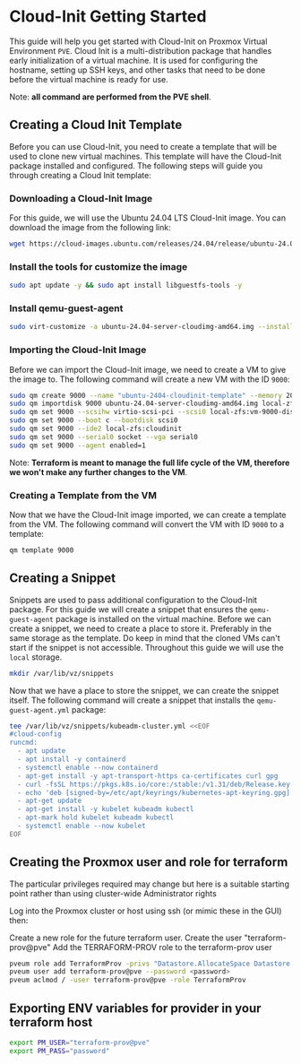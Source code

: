 # Cloud-Init Getting Started

This guide will help you get started with Cloud-Init on Proxmox Virtual Environment `PVE`. Cloud Init is a multi-distribution package that handles early initialization of a virtual machine. It is used for configuring the hostname, setting up SSH keys, and other tasks that need to be done before the virtual machine is ready for use.

Note: **all command are performed from the PVE shell**.

## Creating a Cloud Init Template

Before you can use Cloud-Init, you need to create a template that will be used to clone new virtual machines. This template will have the Cloud-Init package installed and configured. The following steps will guide you through creating a Cloud Init template:

### Downloading a Cloud-Init Image

For this guide, we will use the Ubuntu 24.04 LTS Cloud-Init image. You can download the image from the following link:

```bash
wget https://cloud-images.ubuntu.com/releases/24.04/release/ubuntu-24.04-server-cloudimg-amd64.img
```

### Install the tools for customize the image

```bash
sudo apt update -y && sudo apt install libguestfs-tools -y
```

### Install qemu-guest-agent

```bash
sudo virt-customize -a ubuntu-24.04-server-cloudimg-amd64.img --install qemu-guest-agent
```

### Importing the Cloud-Init Image

Before we can import the Cloud-Init image, we need to create a VM to give the image to. The following command will create a new VM with the ID `9000`:

```bash
sudo qm create 9000 --name "ubuntu-2404-cloudinit-template" --memory 2048 --cores 2 --net0 virtio,bridge=vmbr0
sudo qm importdisk 9000 ubuntu-24.04-server-cloudimg-amd64.img local-zfs
sudo qm set 9000 --scsihw virtio-scsi-pci --scsi0 local-zfs:vm-9000-disk-0
sudo qm set 9000 --boot c --bootdisk scsi0
sudo qm set 9000 --ide2 local-zfs:cloudinit
sudo qm set 9000 --serial0 socket --vga serial0
sudo qm set 9000 --agent enabled=1
```

Note: **Terraform is meant to manage the full life cycle of the VM, therefore we won't make any further changes to the VM**.

### Creating a Template from the VM

Now that we have the Cloud-Init image imported, we can create a template from the VM. The following command will convert the VM with ID `9000` to a template:

```bash
qm template 9000
```

## Creating a Snippet

Snippets are used to pass additional configuration to the Cloud-Init package. For this guide we will create a snippet that ensures the `qemu-guest-agent` package is installed on the virtual machine. Before we can create a snippet, we need to create a place to store it. Preferably in the same storage as the template. Do keep in mind that the cloned VMs can't start if the snippet is not accessible. Throughout this guide we will use the `local` storage.

```bash
mkdir /var/lib/vz/snippets
```

Now that we have a place to store the snippet, we can create the snippet itself. The following command will create a snippet that installs the `qemu-guest-agent.yml` package:

```bash
tee /var/lib/vz/snippets/kubeadm-cluster.yml <<EOF
#cloud-config
runcmd:
  - apt update
  - apt install -y containerd
  - systemctl enable --now containerd
  - apt-get install -y apt-transport-https ca-certificates curl gpg
  - curl -fsSL https://pkgs.k8s.io/core:/stable:/v1.31/deb/Release.key | sudo gpg --dearmor -o /etc/apt/keyrings/kubernetes-apt-keyring.gpg
  - echo 'deb [signed-by=/etc/apt/keyrings/kubernetes-apt-keyring.gpg] https://pkgs.k8s.io/core:/stable:/v1.31/deb/ /' | sudo tee /etc/apt/sources.list.d/kubernetes.list
  - apt-get update
  - apt-get install -y kubelet kubeadm kubectl
  - apt-mark hold kubelet kubeadm kubectl
  - systemctl enable --now kubelet
EOF
```

## Creating the Proxmox user and role for terraform
The particular privileges required may change but here is a suitable starting point rather than using cluster-wide Administrator rights

Log into the Proxmox cluster or host using ssh (or mimic these in the GUI) then:

Create a new role for the future terraform user.
Create the user "terraform-prov@pve"
Add the TERRAFORM-PROV role to the terraform-prov user

```bash
pveum role add TerraformProv -privs "Datastore.AllocateSpace Datastore.Audit Pool.Allocate Sys.Audit Sys.Console Sys.Modify VM.Allocate VM.Audit VM.Clone VM.Config.CDROM VM.Config.Cloudinit VM.Config.CPU VM.Config.Disk VM.Config.HWType VM.Config.Memory VM.Config.Network VM.Config.Options VM.Migrate VM.Monitor VM.PowerMgmt"
pveum user add terraform-prov@pve --password <password>
pveum aclmod / -user terraform-prov@pve -role TerraformProv
```
## Exporting ENV variables for provider in your terraform host

```bash
export PM_USER="terraform-prov@pve"
export PM_PASS="password"
```